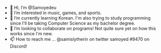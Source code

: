 - 👋 Hi, I’m @Samoyedeu
- 👀 I’m interested in music, games, and sports. 
- 🌱 I’m currently learning Korean. I'm also trying to study programming since I'll be taking Computer Science as my bachelor degree.
- 💞️ I’m looking to collaborate on programs! Not quite sure yet on how this works since I'm new.
- 📫 How to reach me ... @samislytherin on twitter samoyed #9470 on Discord! 

<!---
Samoyedeu/Samoyedeu is a ✨ special ✨ repository because its `README.md` (this file) appears on your GitHub profile.
You can click the Preview link to take a look at your changes.
--->
